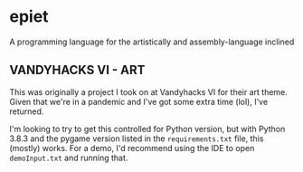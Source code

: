 # epiet

A programming language for the artistically and assembly-language inclined

## VANDYHACKS VI - ART

This was originally a project I took on at Vandyhacks VI for their art theme. Given that we're in a pandemic and I've got some extra time (lol), I've returned.

I'm looking to try to get this controlled for Python version, but with Python 3.8.3 and the pygame version listed in the `requirements.txt` file, this (mostly) works. For a demo, I'd recommend using the IDE to open `demoInput.txt` and running that.
